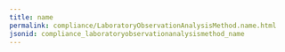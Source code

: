 ```yaml
---
title: name
permalink: compliance/LaboratoryObservationAnalysisMethod.name.html
jsonid: compliance_laboratoryobservationanalysismethod_name
---
```

